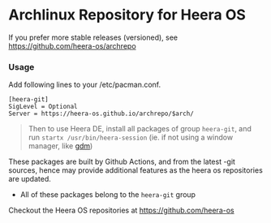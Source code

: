 # Archlinux Repository for Heera OS

If you prefer more stable releases (versioned), see https://github.com/heera-os/archrepo

### Usage

Add following lines to your /etc/pacman.conf.

```
[heera-git]
SigLevel = Optional
Server = https://heera-os.github.io/archrepo/$arch/
```

> Then to use Heera DE, install all packages of group `heera-git`, and run `startx /usr/bin/heera-session` (ie. if not using a window manager, like [gdm](https://wiki.archlinux.org/title/GDM))

These packages are built by Github Actions, and from the latest -git sources, hence may provide additional features as the heera os repositories are updated.

* All of these packages belong to the `heera-git` group

Checkout the Heera OS repositories at https://github.com/heera-os
